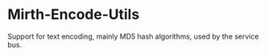 Mirth-Encode-Utils
==================

Support for text encoding, mainly MD5 hash algorithms, used by the service bus.